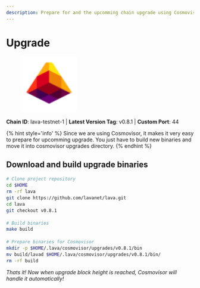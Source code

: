 ```yaml
---
description: Prepare for and the upcomming chain upgrade using Cosmovisor.
---
```


# Upgrade

<figure><img src="https://raw.githubusercontent.com/kj89/cosmos-images/main/logos/lava.png" width="150" alt=""><figcaption></figcaption></figure>

**Chain ID**: lava-testnet-1 | **Latest Version Tag**: v0.8.1 | **Custom Port**: 44

{% hint style='info' %}
Since we are using Cosmovisor, it makes it very easy to prepare for upcomming upgrade.
You just have to build new binaries and move it into cosmovisor upgrades directory.
{% endhint %}

## Download and build upgrade binaries

```bash
# Clone project repository
cd $HOME
rm -rf lava
git clone https://github.com/lavanet/lava.git
cd lava
git checkout v0.8.1

# Build binaries
make build

# Prepare binaries for Cosmovisor
mkdir -p $HOME/.lava/cosmovisor/upgrades/v0.8.1/bin
mv build/lavad $HOME/.lava/cosmovisor/upgrades/v0.8.1/bin/
rm -rf build
```

*Thats it! Now when upgrade block height is reached, Cosmovisor will handle it automatically!*
